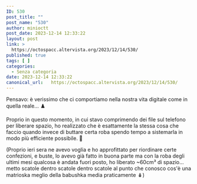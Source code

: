 ```yaml
---
ID: 530
post_title: ""
post_name: "530"
author: minioctt
post_date: 2023-12-14 12:33:22
layout: post
link: >
  https://octospacc.altervista.org/2023/12/14/530/
published: true
tags: [ ]
categories:
  - Senza categoria
date: 2023-12-14 12:33:22
canonical_url:   https://octospacc.altervista.org/2023/12/14/530/
---
```

<!-- wp:paragraph -->
<p>Pensavo: è verissimo che ci comportiamo nella nostra vita digitale come in quella reale... ♟️</p>
<!-- /wp:paragraph -->

<!-- wp:paragraph -->
<p>Proprio in questo momento, in cui stavo comprimendo dei file sul telefono per liberare spazio, ho realizzato che è esattamente la stessa cosa che faccio quando invece di buttare certa roba spendo tempo a sistemarla in modo più efficiente possibile. 🧩</p>
<!-- /wp:paragraph -->

<!-- wp:paragraph -->
<p>(Proprio ieri sera ne avevo voglia e ho approfittato per riordinare certe confezioni, e buste, lo avevo già fatto in buona parte ma con la roba degli ultimi mesi qualcosa è andata fuori posto, ho liberato ~60cm³ di spazio... metto scatole dentro scatole dentro scatole al punto che conosco cos'è una matrioska meglio della babushka media praticamente 🪆)</p>
<!-- /wp:paragraph -->